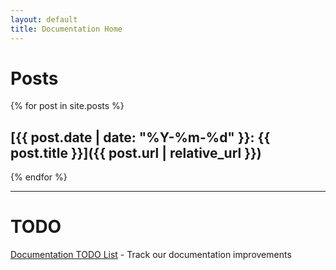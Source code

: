 ```yaml
---
layout: default
title: Documentation Home
---
```


# Posts

{% for post in site.posts %}
## [{{ post.date | date: "%Y-%m-%d" }}: {{ post.title }}]({{ post.url | relative_url }})
{% endfor %}

---

# TODO

[Documentation TODO List](./TODO) - Track our documentation improvements

